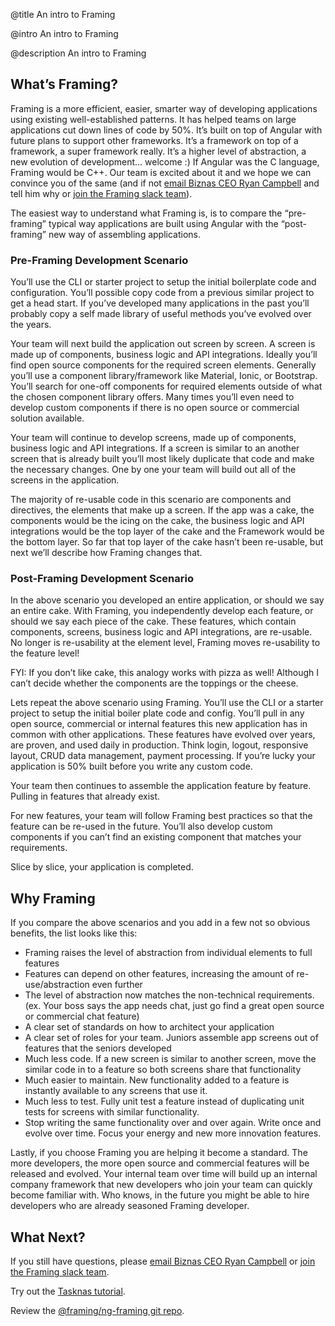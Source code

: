 @title
An intro to Framing

@intro
An intro to Framing

@description
An intro to Framing

## What’s Framing?

Framing is a more efficient, easier, smarter way of developing applications using existing well-established patterns. It has helped teams on large applications cut down lines of code by 50%. It’s built on top of Angular with future plans to support other frameworks. It’s a framework on top of a framework, a super framework really. It’s a higher level of abstraction, a new evolution of development… welcome :) If Angular was the C language, Framing would be C++. Our team is excited about it and we hope we can convince you of the same (and if not [email Biznas CEO Ryan Campbell](mailto:ryan@biznas.io) and tell him why or [join the Framing slack team](http://framing.herokuapp.com/)).

The easiest way to understand what Framing is, is to compare the “pre-framing” typical way applications are built using Angular with the “post-framing” new way of assembling applications.

### Pre-Framing Development Scenario

You’ll use the CLI or starter project to setup the initial boilerplate code and configuration. You’ll possible copy code from a previous similar project to get a head start. If you’ve developed many applications in the past you’ll probably copy a self made library of useful methods you’ve evolved over the years.

Your team will next build the application out screen by screen. A screen is made up of components, business logic and API integrations. Ideally you’ll find open source components for the required screen elements. Generally you’ll use a component library/framework like Material, Ionic, or Bootstrap. You’ll search for one-off components for required elements outside of what the chosen component library offers. Many times you’ll even need to develop custom components if there is no open source or commercial solution available.

Your team will continue to develop screens, made up of components, business logic and API integrations. If a screen is similar to an another screen that is already built you’ll most likely duplicate that code and make the necessary changes. One by one your team will build out all of the screens in the application.

The majority of re-usable code in this scenario are components and directives, the elements that make up a screen. If the app was a cake, the components would be the icing on the cake, the business logic and API integrations would be the top layer of the cake and the Framework would be the bottom layer. So far that top layer of the cake hasn’t been re-usable, but next we’ll describe how Framing changes that.

### Post-Framing Development Scenario

In the above scenario you developed an entire application, or should we say an entire cake. With Framing, you independently develop each feature, or should we say each piece of the cake. These features, which contain components, screens, business logic and API integrations, are re-usable. No longer is re-usability at the element level, Framing moves re-usability to the feature level!

FYI: If you don’t like cake, this analogy works with pizza as well! Although I can’t decide whether the components are the toppings or the cheese.

Lets repeat the above scenario using Framing. You’ll use the CLI or a starter project to setup the initial boiler plate code and config. You’ll pull in any open source, commercial or internal features this new application has in common with other applications. These features have evolved over years, are proven, and used daily in production. Think login, logout, responsive layout, CRUD data management, payment processing. If you’re lucky your application is 50% built before you write any custom code.

Your team then continues to assemble the application feature by feature. Pulling in features that already exist.

For new features, your team will follow Framing best practices so that the feature can be re-used in the future. You’ll also develop custom components if you can’t find an existing component that matches your requirements.

Slice by slice, your application is completed.

## Why Framing

If you compare the above scenarios and you add in a few not so obvious benefits, the list looks like this:

* Framing raises the level of abstraction from individual elements to full features
* Features can depend on other features, increasing the amount of re-use/abstraction even further
* The level of abstraction now matches the non-technical requirements. (ex. Your boss says the app needs chat, just go find a great open source or commercial chat feature)
* A clear set of standards on how to architect your application
* A clear set of roles for your team. Juniors assemble app screens out of features that the seniors developed
* Much less code. If a new screen is similar to another screen, move the similar code in to a feature so both screens share that functionality
* Much easier to maintain. New functionality added to a feature is instantly available to any screens that use it.
* Much less to test. Fully unit test a feature instead of duplicating unit tests for screens with similar functionality.
* Stop writing the same functionality over and over again. Write once and evolve over time. Focus your energy and new more innovation features.

Lastly, if you choose Framing you are helping it become a standard. The more developers, the more open source and commercial features will be released and evolved. Your internal team over time will build up an internal company framework that new developers who join your team can quickly become familiar with. Who knows, in the future you might be able to hire developers who are already seasoned Framing developer.

## What Next?

If you still have questions, please [email Biznas CEO Ryan Campbell](mailto:ryan@biznas.io) or [join the Framing slack team](http://framing.herokuapp.com/).

Try out the [Tasknas tutorial](http://framing.io/tasknas).

Review the [@framing/ng-framing git repo](http://github.com/framing/ng-framing).
